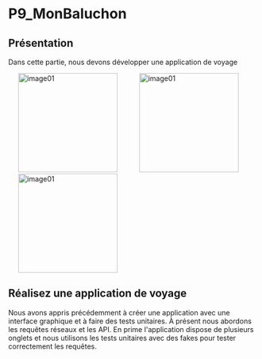 # P9_MonBaluchon

## Présentation
Dans cette partie, nous devons développer une application de voyage

<img src="https://github.com/Gdonzeau/P9_MonBaluchon/blob/main/imageP9_1.png" width="200" title= "image01" hspace="20"> <img src="https://github.com/Gdonzeau/P9_MonBaluchon/blob/main/imageP9_2.png" width="200" title= "image01" hspace="20"> <img src="https://github.com/Gdonzeau/P9_MonBaluchon/blob/main/imageP9_3.png" width="200" title= "image01" hspace="20">

## Réalisez une application de voyage
Nous avons appris précédemment à créer une application avec une interface graphique et à faire des tests unitaires. À présent nous abordons les requêtes réseaux
et les API. En prime l'application dispose de plusieurs onglets et nous utilisons les tests unitaires avec des fakes pour tester correctement les requêtes.
